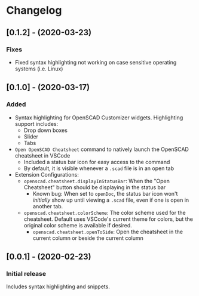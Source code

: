# Changelog

## [0.1.2] - (2020-03-23)

### Fixes

- Fixed syntax highlighting not working on case sensitive operating systems (i.e. Linux)

## [0.1.0] - (2020-03-17)

### Added

- Syntax highlighting for OpenSCAD Customizer widgets. Highlighting support includes:
  - Drop down boxes
  - Slider
  - Tabs
- `Open OpenSCAD Cheatsheet` command to natively launch the OpenSCAD cheatsheet in VSCode
  - Included a status bar icon for easy access to the command
  - By default, it is visible whenever a `.scad` file is in an open tab
- Extension Configurations:
  - `openscad.cheatsheet.displayInStatusBar`: When the "Open Cheatsheet" button should be displaying in the status bar
    - Known bug: When set to `openDoc`, the status bar icon won't _initially_ show up until viewing a `.scad` file, even if one is open in another tab.
  - `openscad.cheatsheet.colorScheme`: The color scheme used for the cheatsheet. Default uses VSCode's current theme for colors, but the original color scheme is available if desired.
    - `openscad.cheatsheet.openToSide`: Open the cheatsheet in the current column or beside the current column

## [0.0.1] - (2020-02-23)

### Initial release

Includes syntax highlighting and snippets.
